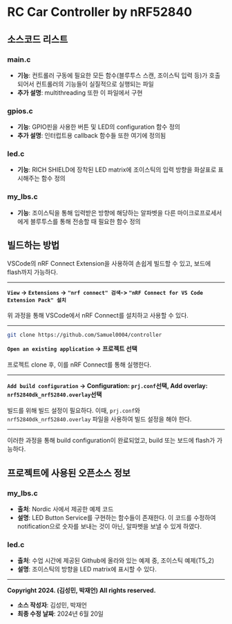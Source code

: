 # RC Car Controller by nRF52840

## 소스코드 리스트

### main.c
- **기능**: 컨트롤러 구동에 필요한 모든 함수(블루투스 스캔, 조이스틱 입력 등)가 호출되어서 컨트롤러의 기능들이 실질적으로 실행되는 파일
- **추가 설명**: multithreading 또한 이 파일에서 구현

### gpios.c
- **기능**: GPIO핀을 사용한 버튼 및 LED의 configuration 함수 정의
- **추가 설명**: 인터럽트용 callback 함수들 또한 여기에 정의됨

### led.c
- **기능**: RICH SHIELD에 장착된 LED matrix에 조이스틱의 입력 방향을 화살표로 표시해주는 함수 정의

### my_lbs.c
- **기능**: 조이스틱을 통해 입력받은 방향에 해당하는 알파벳을 다른 마이크로프로세서에게 블루투스를 통해 전송할 때 필요한 함수 정의

## 빌드하는 방법
VSCode의 nRF Connect Extension을 사용하여 손쉽게 빌드할 수 있고, 보드에 flash까지 가능하다.
___
**```View``` -> ```Extensions``` -> ```"nrf connect" 검색```-> ```"nRF Connect for VS Code Extension Pack" 설치```**  <br><br>
위 과정을 통해 VSCode에서 nRF Connect를 설치하고 사용할 수 있다.
___
```sh
git clone https://github.com/Samuel0004/controller
```
**```Open an existing application``` -> 프로젝트 선택**<br><br>
프로젝트 clone 후, 이를 nRF Connect를 통해 실행한다.
___
**```Add build configuration``` -> Configuration: ```prj.conf```선택, Add overlay: ```nrf52840dk_nrf52840.overlay```선택**
<br><br>
빌드를 위해 빌드 설정이 필요하다. 이때, ```prj.conf```와 ```nrf52840dk_nrf52840.overlay``` 파일을 사용하여 빌드 설정을 해야 한다.
___
이러한 과정을 통해 build configuration이 완료되었고, build 또는 보드에 flash가 가능하다.

## 프로젝트에 사용된 오픈소스 정보

### my_lbs.c
- **출처**: Nordic 사에서 제공한 예제 코드
- **설명**: LED Button Service를 구현하는 함수들이 존재한다. 이 코드를 수정하여 notification으로 숫자를 보내는 것이 아닌, 알파벳을 보낼 수 있게 하였다.

### led.c
- **출처**: 수업 시간에 제공된 Github에 올라와 있는 예제 중, 조이스틱 예제(T5_2)
- **설명**: 조이스틱의 방향을 LED matrix에 표시할 수 있다.

****
**Copyright 2024. (김성민, 박재언) All rights reserved.**

- **소스 작성자**: 김성민, 박재언
- **최종 수정 날짜**: 2024년 6월 20일

